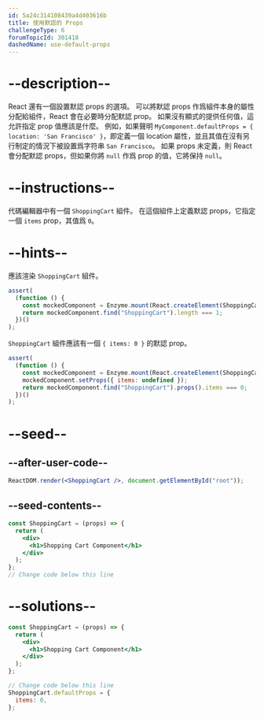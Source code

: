 ```yaml
---
id: 5a24c314108439a4d403616b
title: 使用默認的 Props
challengeType: 6
forumTopicId: 301418
dashedName: use-default-props
---
```


# --description--

React 還有一個設置默認 props 的選項。 可以將默認 props 作爲組件本身的屬性分配給組件，React 會在必要時分配默認 prop。 如果沒有顯式的提供任何值，這允許指定 prop 值應該是什麼。 例如，如果聲明 `MyComponent.defaultProps = { location: 'San Francisco' }`，即定義一個 location 屬性，並且其值在沒有另行制定的情況下被設置爲字符串 `San Francisco`。 如果 props 未定義，則 React 會分配默認 props，但如果你將 `null` 作爲 prop 的值，它將保持 `null`。

# --instructions--

代碼編輯器中有一個 `ShoppingCart` 組件。 在這個組件上定義默認 props，它指定一個 `items` prop，其值爲 `0`。

# --hints--

應該渲染 `ShoppingCart` 組件。

```js
assert(
  (function () {
    const mockedComponent = Enzyme.mount(React.createElement(ShoppingCart));
    return mockedComponent.find("ShoppingCart").length === 1;
  })()
);
```

`ShoppingCart` 組件應該有一個 `{ items: 0 }` 的默認 prop。

```js
assert(
  (function () {
    const mockedComponent = Enzyme.mount(React.createElement(ShoppingCart));
    mockedComponent.setProps({ items: undefined });
    return mockedComponent.find("ShoppingCart").props().items === 0;
  })()
);
```

# --seed--

## --after-user-code--

```jsx
ReactDOM.render(<ShoppingCart />, document.getElementById("root"));
```

## --seed-contents--

```jsx
const ShoppingCart = (props) => {
  return (
    <div>
      <h1>Shopping Cart Component</h1>
    </div>
  );
};
// Change code below this line
```

# --solutions--

```jsx
const ShoppingCart = (props) => {
  return (
    <div>
      <h1>Shopping Cart Component</h1>
    </div>
  );
};

// Change code below this line
ShoppingCart.defaultProps = {
  items: 0,
};
```

